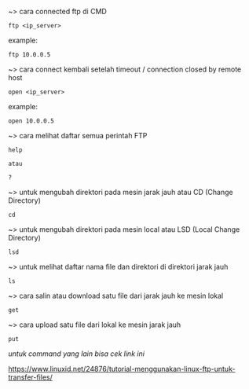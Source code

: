 ~> cara connected ftp di CMD

    ftp <ip_server>

example:

    ftp 10.0.0.5


~> cara connect kembali setelah timeout / connection closed by remote host

    open <ip_server>

example:

    open 10.0.0.5


~> cara melihat daftar semua perintah FTP 

    help
    
    atau 
    
    ?
    
    
~> untuk mengubah direktori pada mesin jarak jauh atau CD (Change Directory)

    cd
    
  
~> untuk mengubah direktori pada mesin local atau LSD (Local Change Directory)

    lsd
    

~> untuk melihat daftar nama file dan direktori di direktori jarak jauh


    ls

~> cara salin atau download satu file dari jarak jauh ke mesin lokal

    get
    
    
~> cara upload satu file dari lokal ke mesin jarak jauh 

    put
    
    
    
    
*untuk command yang lain bisa cek link ini*

https://www.linuxid.net/24876/tutorial-menggunakan-linux-ftp-untuk-transfer-files/
